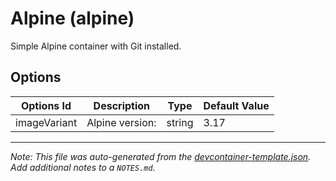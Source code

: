 
# Alpine (alpine)

Simple Alpine container with Git installed.

## Options

| Options Id | Description | Type | Default Value |
|-----|-----|-----|-----|
| imageVariant | Alpine version: | string | 3.17 |



---

_Note: This file was auto-generated from the [devcontainer-template.json](https://github.com/devcontainers/templates/blob/main/src/alpine/devcontainer-template.json).  Add additional notes to a `NOTES.md`._
